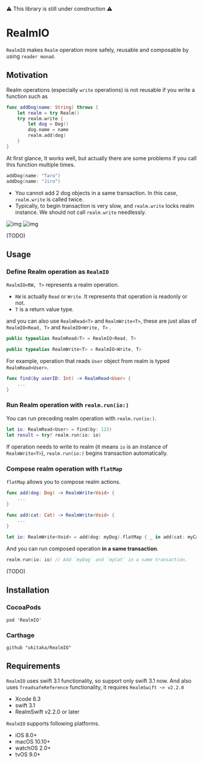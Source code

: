 
⚠️ This library is still under construction ⚠️

# RealmIO

`RealmIO` makes `Realm` operation more safely, reusable and composable by using `reader monad`.

## Motivation

Realm operations (especially `write` operations) is not reusable if you write a function such as

```swift
func addDog(name: String) throws {
    let realm = try Realm()
    try realm.write {
        let dog = Dog()
        dog.name = name
        realm.add(dog)
    }
}
``` 

At first glance, It works well, but actually there are some problems if you call this function multiple times.

```swift
addDog(name: "Taro")
addDog(name: "Jiro")
```

+ You cannot add 2 dog objects in a same transaction. In this case, `realm.write` is called twice.
+ Typically, to begin transaction is very slow, and `realm.write` locks realm instance.  We should not call `realm.write` needlessly.

![img](https://camo.githubusercontent.com/80325b8b7b367979e13528536fa036d5ef1c0d4f/68747470733a2f2f696d672e6573612e696f2f75706c6f6164732f70726f64756374696f6e2f6174746163686d656e74732f323234352f323031372f30352f32362f323838342f39343761326530392d343738662d343161622d616330302d3864663162393331383635612e706e67) ![img](https://camo.githubusercontent.com/3d48d89d7b463f885bb3ae39bfacf85c1851e174/68747470733a2f2f696d672e6573612e696f2f75706c6f6164732f70726f64756374696f6e2f6174746163686d656e74732f323234352f323031372f30352f32362f323838342f35663730353930362d393833622d343364312d396662622d3165303333616338336138392e706e67)

(TODO)

## Usage

### Define Realm operation as `RealmIO`

`RealmIO<RW, T>` represents a realm operation.

+ `RW` is actually `Read` or `Write`. It represents that operation is readonly or not.
+ `T` is a return value type.

and you can also use `RealmRead<T>` and `RealmWrite<T>`, these are just alias of `RealmIO<Read, T>` and `RealmIO<Write, T>` .

```swift
public typealias RealmRead<T> = RealmIO<Read, T>

public typealias RealmWrite<T> = RealmIO<Write, T>
```

For example, operation that reads `User` object from realm is typed `RealmRead<User>`.

```swift
func find(by userID: Int) -> RealmRead<User> {
    ...
}
```

### Run Realm operation with `realm.run(io:)`

You can run preceding realm operation with `realm.run(io:)`.

```swift
let io: RealmRead<User> = find(by: 123)
let result = try? realm.run(io: io)
```

If operation needs to write to realm (it means `io` is an instance of `RealmWrite<T>`),
`realm.run(io:)` begins transaction automatically.

### Compose realm operation with `flatMap`

`flatMap` allows you to compose realm actions.

```swift
func add(dog: Dog) -> RealmWrite<Void> {
    ...
}

func add(cat: Cat) -> RealmWrite<Void> {
    ...
}

let io: RealmWrite<Void> = add(dog: myDog).flatMap { _ in add(cat: myCat) }
```

And you can run composed operation **in a same transaction**.

```swift
realm.run(io: io) // Add `myDog` and `myCat` in a same transaction.
```

(TODO)


## Installation

### CocoaPods

```
pod 'RealmIO'
```

### Carthage

```
github "ukitaka/RealmIO"
```

## Requirements

`RealmIO` uses swift 3.1 functionality, so support only swift 3.1 now.
And also uses `TreadsafeReference` functionality, it requires `RealmSwift ~> v2.2.0`

+ Xcode 8.3
+ swift 3.1
+ RealmSwift v2.2.0 or later

`RealmIO` supports following platforms.

+ iOS 8.0+
+ macOS 10.10+
+ watchOS 2.0+
+ tvOS 9.0+

